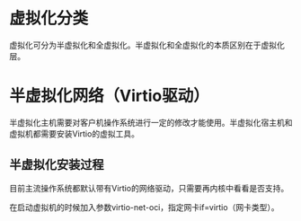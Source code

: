 # 虚拟化分类

虚拟化可分为半虚拟化和全虚拟化。半虚拟化和全虚拟化的本质区别在于虚拟化层。

# 半虚拟化网络（Virtio驱动）

半虚拟化主机需要对客户机操作系统进行一定的修改才能使用。半虚拟化宿主机和虚拟机都需要安装Virtio的虚拟工具。

## 半虚拟化安装过程

目前主流操作系统都默认带有Virtio的网络驱动，只需要再内核中看看是否支持。

在启动虚拟机的时候加入参数virtio-net-oci，指定网卡if=virtio（网卡类型）。
